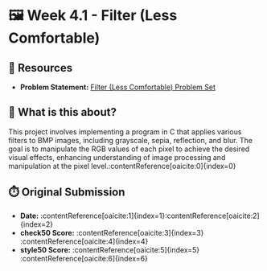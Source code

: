 # 🖼️ Week 4.1 - Filter (Less Comfortable)

## 🔗 Resources
- **Problem Statement:** [Filter (Less Comfortable) Problem Set](https://cs50.harvard.edu/x/2025/psets/4/filter/less/)

## 🧠 What is this about?
This project involves implementing a program in C that applies various filters to BMP images, including grayscale, sepia, reflection, and blur. The goal is to manipulate the RGB values of each pixel to achieve the desired visual effects, enhancing understanding of image processing and manipulation at the pixel level.&#8203;:contentReference[oaicite:0]{index=0}

## ⏱️ Original Submission
- **Date:** :contentReference[oaicite:1]{index=1}&#8203;:contentReference[oaicite:2]{index=2}
- **check50 Score:** :contentReference[oaicite:3]{index=3}&#8203;:contentReference[oaicite:4]{index=4}
- **style50 Score:** :contentReference[oaicite:5]{index=5}&#8203;:contentReference[oaicite:6]{index=6}
